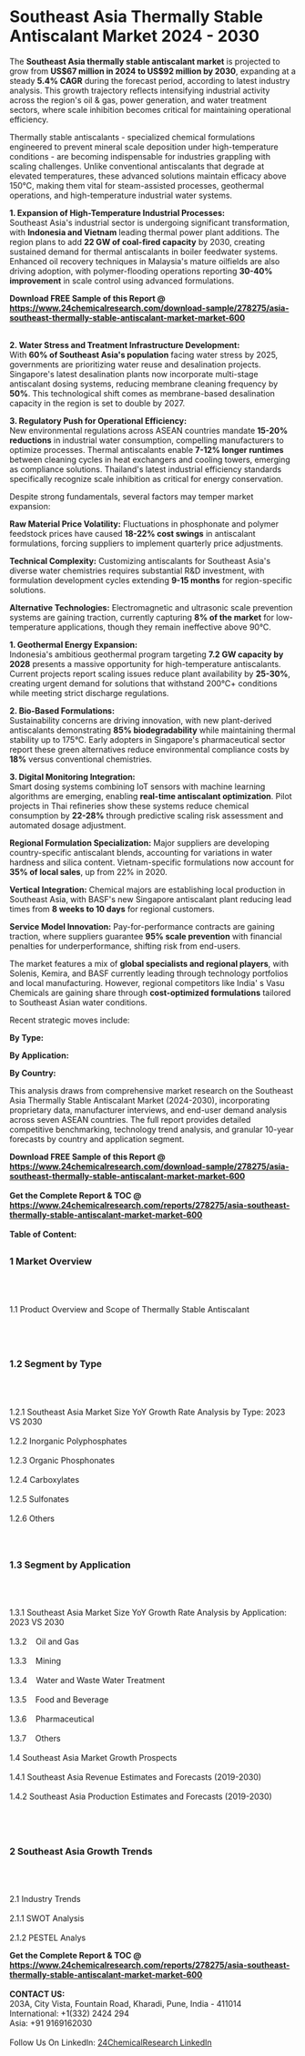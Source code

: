 <h1>Southeast Asia Thermally Stable Antiscalant Market 2024 - 2030</h1><p>The <strong>Southeast Asia thermally stable antiscalant market</strong> is projected to grow from <strong>US$67 million in 2024 to US$92 million by 2030</strong>, expanding at a steady <strong>5.4% CAGR</strong> during the forecast period, according to latest industry analysis. This growth trajectory reflects intensifying industrial activity across the region's oil &amp; gas, power generation, and water treatment sectors, where scale inhibition becomes critical for maintaining operational efficiency.</p><p>Thermally stable antiscalants - specialized chemical formulations engineered to prevent mineral scale deposition under high-temperature conditions - are becoming indispensable for industries grappling with scaling challenges. Unlike conventional antiscalants that degrade at elevated temperatures, these advanced solutions maintain efficacy above 150°C, making them vital for steam-assisted processes, geothermal operations, and high-temperature industrial water systems.</p><p><strong>1. Expansion of High-Temperature Industrial Processes:</strong><br>
Southeast Asia's industrial sector is undergoing significant transformation, with <strong>Indonesia and Vietnam</strong> leading thermal power plant additions. The region plans to add <strong>22 GW of coal-fired capacity</strong> by 2030, creating sustained demand for thermal antiscalants in boiler feedwater systems. Enhanced oil recovery techniques in Malaysia's mature oilfields are also driving adoption, with polymer-flooding operations reporting <strong>30-40% improvement</strong> in scale control using advanced formulations.</p><div><b>Download FREE Sample of this Report @ 
            <a href="https://www.24chemicalresearch.com/download-sample/278275/asia-southeast-thermally-stable-antiscalant-market-market-600">
            https://www.24chemicalresearch.com/download-sample/278275/asia-southeast-thermally-stable-antiscalant-market-market-600</a></b></div><br><p><strong>2. Water Stress and Treatment Infrastructure Development:</strong><br>
With <strong>60% of Southeast Asia's population</strong> facing water stress by 2025, governments are prioritizing water reuse and desalination projects. Singapore's latest desalination plants now incorporate multi-stage antiscalant dosing systems, reducing membrane cleaning frequency by <strong>50%</strong>. This technological shift comes as membrane-based desalination capacity in the region is set to double by 2027.</p><p><strong>3. Regulatory Push for Operational Efficiency:</strong><br>
New environmental regulations across ASEAN countries mandate <strong>15-20% reductions</strong> in industrial water consumption, compelling manufacturers to optimize processes. Thermal antiscalants enable <strong>7-12% longer runtimes</strong> between cleaning cycles in heat exchangers and cooling towers, emerging as compliance solutions. Thailand's latest industrial efficiency standards specifically recognize scale inhibition as critical for energy conservation.</p><p>Despite strong fundamentals, several factors may temper market expansion:</p><p><strong>Raw Material Price Volatility:</strong> Fluctuations in phosphonate and polymer feedstock prices have caused <strong>18-22% cost swings</strong> in antiscalant formulations, forcing suppliers to implement quarterly price adjustments.</p><p><strong>Technical Complexity:</strong> Customizing antiscalants for Southeast Asia's diverse water chemistries requires substantial R&amp;D investment, with formulation development cycles extending <strong>9-15 months</strong> for region-specific solutions.</p><p><strong>Alternative Technologies:</strong> Electromagnetic and ultrasonic scale prevention systems are gaining traction, currently capturing <strong>8% of the market</strong> for low-temperature applications, though they remain ineffective above 90°C.</p><p><strong>1. Geothermal Energy Expansion:</strong><br>
Indonesia's ambitious geothermal program targeting <strong>7.2 GW capacity by 2028</strong> presents a massive opportunity for high-temperature antiscalants. Current projects report scaling issues reduce plant availability by <strong>25-30%</strong>, creating urgent demand for solutions that withstand 200°C+ conditions while meeting strict discharge regulations.</p><p><strong>2. Bio-Based Formulations:</strong><br>
Sustainability concerns are driving innovation, with new plant-derived antiscalants demonstrating <strong>85% biodegradability</strong> while maintaining thermal stability up to 175°C. Early adopters in Singapore's pharmaceutical sector report these green alternatives reduce environmental compliance costs by <strong>18%</strong> versus conventional chemistries.</p><p><strong>3. Digital Monitoring Integration:</strong><br>
Smart dosing systems combining IoT sensors with machine learning algorithms are emerging, enabling <strong>real-time antiscalant optimization</strong>. Pilot projects in Thai refineries show these systems reduce chemical consumption by <strong>22-28%</strong> through predictive scaling risk assessment and automated dosage adjustment.</p><p><strong>Regional Formulation Specialization:</strong> Major suppliers are developing country-specific antiscalant blends, accounting for variations in water hardness and silica content. Vietnam-specific formulations now account for <strong>35% of local sales</strong>, up from 22% in 2020.</p><p><strong>Vertical Integration:</strong> Chemical majors are establishing local production in Southeast Asia, with BASF's new Singapore antiscalant plant reducing lead times from <strong>8 weeks to 10 days</strong> for regional customers.</p><p><strong>Service Model Innovation:</strong> Pay-for-performance contracts are gaining traction, where suppliers guarantee <strong>95% scale prevention</strong> with financial penalties for underperformance, shifting risk from end-users.</p><p>The market features a mix of <strong>global specialists and regional players</strong>, with Solenis, Kemira, and BASF currently leading through technology portfolios and local manufacturing. However, regional competitors like India' s Vasu Chemicals are gaining share through <strong>cost-optimized formulations</strong> tailored to Southeast Asian water conditions.</p><p>Recent strategic moves include:</p><p><strong>By Type:</strong></p><p><strong>By Application:</strong></p><p><strong>By Country:</strong></p><p>This analysis draws from comprehensive market research on the Southeast Asia Thermally Stable Antiscalant Market (2024-2030), incorporating proprietary data, manufacturer interviews, and end-user demand analysis across seven ASEAN countries. The full report provides detailed competitive benchmarking, technology trend analysis, and granular 10-year forecasts by country and application segment.</p><div><b>Download FREE Sample of this Report @ 
            <a href="https://www.24chemicalresearch.com/download-sample/278275/asia-southeast-thermally-stable-antiscalant-market-market-600">
            https://www.24chemicalresearch.com/download-sample/278275/asia-southeast-thermally-stable-antiscalant-market-market-600</a></b></div><br><div><b>Get the Complete Report & TOC @ 
            <a href="https://www.24chemicalresearch.com/reports/278275/asia-southeast-thermally-stable-antiscalant-market-market-600">
            https://www.24chemicalresearch.com/reports/278275/asia-southeast-thermally-stable-antiscalant-market-market-600</a></b></div><br>
            <b>Table of Content:</b><p><h2><span style="font-size:16px"><strong>1 Market Overview&nbsp;&nbsp; &nbsp;</strong></span></h2><br />
<br />
<p>1.1 Product Overview and Scope of Thermally Stable Antiscalant&nbsp;</p><br />
<br />
<h2><strong><span style="font-size:16px">1.2 Segment by Type&nbsp;&nbsp; &nbsp;</span></strong></h2><br />
<br />
<p>1.2.1 Southeast Asia Market Size YoY Growth Rate Analysis by Type: 2023 VS 2030&nbsp;&nbsp; &nbsp;<br /><br />
1.2.2 Inorganic Polyphosphates&nbsp;&nbsp; &nbsp;<br /><br />
1.2.3 Organic Phosphonates<br /><br />
1.2.4 Carboxylates<br /><br />
1.2.5 Sulfonates<br /><br />
1.2.6 Others<br /><br />
<br />
<h2><span style="font-size:16px"><strong>1.3 Segment by Application&nbsp;&nbsp;</strong></span></h2><br />
<br />
<p>1.3.1 Southeast Asia Market Size YoY Growth Rate Analysis by Application: 2023 VS 2030&nbsp;&nbsp; &nbsp;<br /><br />
1.3.2&nbsp;&nbsp; &nbsp;Oil and Gas<br /><br />
1.3.3&nbsp;&nbsp; &nbsp;Mining<br /><br />
1.3.4&nbsp;&nbsp; &nbsp;Water and Waste Water Treatment<br /><br />
1.3.5&nbsp;&nbsp; &nbsp;Food and Beverage<br /><br />
1.3.6&nbsp;&nbsp; &nbsp;Pharmaceutical<br /><br />
1.3.7&nbsp;&nbsp; &nbsp;Others<br /><br />
1.4 Southeast Asia Market Growth Prospects&nbsp;&nbsp; &nbsp;<br /><br />
1.4.1 Southeast Asia Revenue Estimates and Forecasts (2019-2030)&nbsp;&nbsp; &nbsp;<br /><br />
1.4.2 Southeast Asia Production Estimates and Forecasts (2019-2030)&nbsp;&nbsp;</p><br />
<br />
<h2><span style="font-size:16px"><strong>2 Southeast Asia Growth Trends&nbsp;&nbsp; &nbsp;</strong></span></h2><br />
<br />
<p>2.1 Industry Trends&nbsp;&nbsp; &nbsp;<br /><br />
2.1.1 SWOT Analysis&nbsp;&nbsp; &nbsp;<br /><br />
2.1.2 PESTEL Analys</p><div><b>Get the Complete Report & TOC @ 
            <a href="https://www.24chemicalresearch.com/reports/278275/asia-southeast-thermally-stable-antiscalant-market-market-600">
            https://www.24chemicalresearch.com/reports/278275/asia-southeast-thermally-stable-antiscalant-market-market-600</a></b></div><br><b>CONTACT US:</b><br>
            203A, City Vista, Fountain Road, Kharadi, Pune, India - 411014<br>
            International: +1(332) 2424 294<br>
            Asia: +91 9169162030 <br><br>
            Follow Us On LinkedIn: <a href="https://www.linkedin.com/company/24chemicalresearch/">24ChemicalResearch LinkedIn</a>